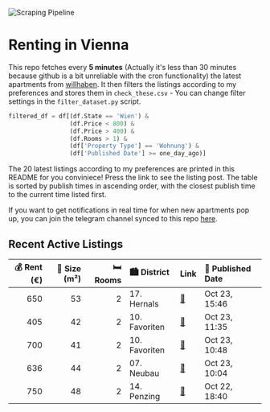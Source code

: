 ![Scraping Pipeline](https://github.com/AthomsG/renting-in-vienna/actions/workflows/run_pipeline.yml/badge.svg)


# Renting in Vienna

This repo fetches every **5 minutes** (Actually it's less than 30 minutes because github is a bit unreliable with the cron functionality) the latest apartments from [willhaben](https://www.willhaben.at/).
It then filters the listings according to my preferences and stores them in `check_these.csv` - You can change filter settings in the `filter_dataset.py` script.

```python
filtered_df = df[(df.State == 'Wien') & 
                 (df.Price < 800) &
                 (df.Price > 400) &
                 (df.Rooms > 1) &
                 (df['Property Type'] == 'Wohnung') &
                 (df['Published Date'] >= one_day_ago)]
```

The 20 latest listings according to my preferences are printed in this README for you conviniece! Press the link to see the listing post.
The table is sorted by publish times in ascending order, with the closest publish time to the current time listed first.

If you want to get notifications in real time for when new apartments pop up, you can join the telegram channel synced to this repo [here](https://t.me/+1HPAYOf5BSsyNTlk).

## Recent Active Listings

|   💰 Rent (€) |   📏 Size (m²) |   🛏️ Rooms | 🏙️ District   | Link                                                                                                                                                                                                           | 📅 Published Date   |
|-------------:|--------------:|-----------:|:--------------|:---------------------------------------------------------------------------------------------------------------------------------------------------------------------------------------------------------------|:-------------------|
|          650 |            53 |          2 | 17. Hernals   | [🔗](https://www.willhaben.at/iad/immobilien/d/mietwohnungen/wien/wien-1170-hernals/sonnige-25-zimmer---n%C3%A4he-lorenz-bayer-park-1844784075/)                                                                | Oct 23, 15:46      |
|          405 |            42 |          2 | 10. Favoriten | [🔗](https://www.willhaben.at/iad/immobilien/d/mietwohnungen/wien/wien-1100-favoriten/kosteng%C3%BCnstige-mietwohnung-899043662/)                                                                               | Oct 23, 11:35      |
|          700 |            41 |          2 | 10. Favoriten | [🔗](https://www.willhaben.at/iad/immobilien/d/mietwohnungen/wien/wien-1100-favoriten/neu-renovierte-2-zimmer-wohnung-mit-perfekter-%C3%B6ffentlicher-anbindung-ideal-f%C3%BCr-studenten-1429313660/)           | Oct 23, 10:48      |
|          636 |            44 |          2 | 07. Neubau    | [🔗](https://www.willhaben.at/iad/immobilien/d/mietwohnungen/wien/wien-1070-neubau/nachmieter-gesucht-f%C3%BCr-helle-ruhige-wohnung-%2844-mq%29--n%C3%A4he-lugner-city-kontakt-bitte-per-whats-upp-2055428666/) | Oct 23, 10:04      |
|          750 |            48 |          2 | 14. Penzing   | [🔗](https://www.willhaben.at/iad/immobilien/d/mietwohnungen/wien/wien-1140-penzing/vollm%C3%B6blierte-wohnung-mitte-november---mitte-april-1130935152/)                                                        | Oct 22, 18:40      |
